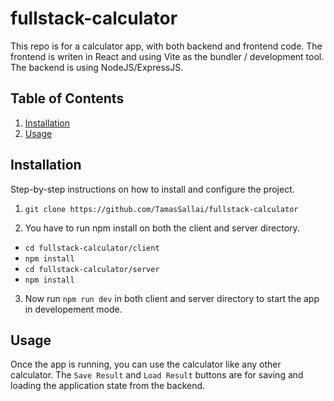 # fullstack-calculator

This repo is for a calculator app, with both backend and frontend code. The frontend is writen in React and using Vite as the bundler / development tool. The backend is using NodeJS/ExpressJS.

## Table of Contents

1. [Installation](#installation)
2. [Usage](#usage)

## Installation

Step-by-step instructions on how to install and configure the project.

1. `git clone https://github.com/TamasSallai/fullstack-calculator`

2. You have to run npm install on both the client and server directory.
  - `cd fullstack-calculator/client`
  - `npm install`
  - `cd fullstack-calculator/server`
  - `npm install`

3. Now run `npm run dev` in both client and server directory to start the app in developement mode.

## Usage

Once the app is running, you can use the calculator like any other calculator. The `Save Result` and `Load Result` buttons are for saving and loading the application state from the backend.

